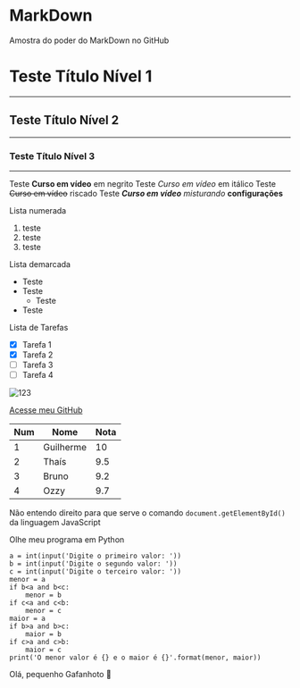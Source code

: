 # MarkDown
Amostra do poder do MarkDown no GitHub

# Teste Título Nível 1
---
## Teste Título Nível 2
***
### Teste Título Nível 3
---

Teste  **Curso em vídeo** em negrito
Teste  *Curso em vídeo* em itálico
Teste  ~~Curso em vídeo~~ riscado
Teste  __*Curso em vídeo*__ *misturando* **configurações**

Lista numerada

1. teste 
2. teste 
3. teste

Lista demarcada

* Teste
* Teste
   * Teste
* Teste

Lista de Tarefas
- [x] Tarefa 1
- [x] Tarefa 2
- [ ] Tarefa 3
- [ ] Tarefa 4

![123](https://user-images.githubusercontent.com/59628617/96608062-59429c80-12cf-11eb-95c4-d0f0255d1b6f.png)


[Acesse meu GitHub](https://github.com/GuiBarreto)

Num | Nome | Nota
---|---|---
1 | Guilherme | 10
2 | Thaís | 9.5
3 | Bruno | 9.2
4 | Ozzy | 9.7

Não entendo direito para que serve o comando `document.getElementById()` da linguagem JavaScript


Olhe meu programa em Python
```
a = int(input('Digite o primeiro valor: '))
b = int(input('Digite o segundo valor: '))
c = int(input('Digite o terceiro valor: '))
menor = a
if b<a and b<c:
    menor = b
if c<a and c<b:
    menor = c
maior = a
if b>a and b>c:
    maior = b
if c>a and c>b:
    maior = c
print('O menor valor é {} e o maior é {}'.format(menor, maior))
```
Olá, pequenho Gafanhoto 🖖 




